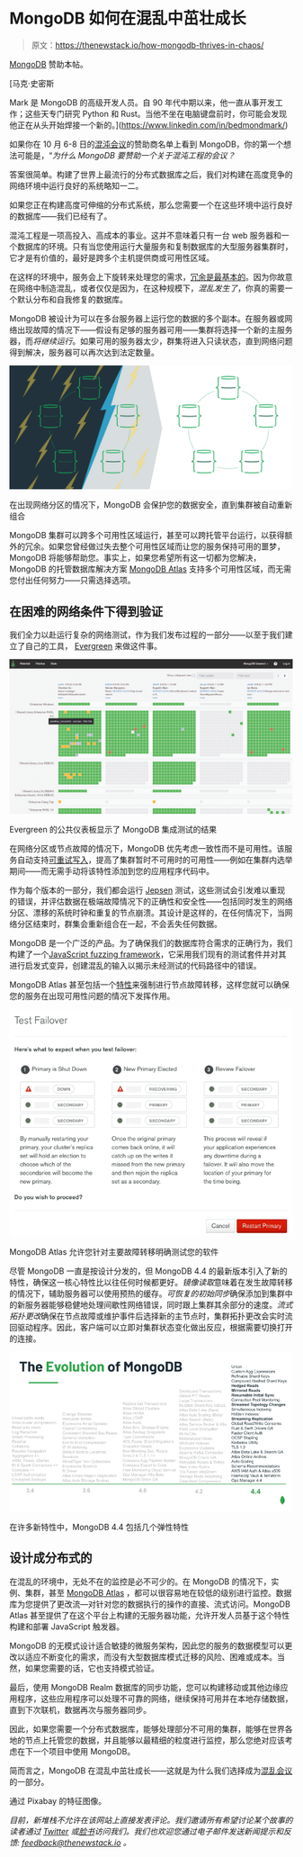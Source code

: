 # MongoDB 如何在混乱中茁壮成长

> 原文：<https://thenewstack.io/how-mongodb-thrives-in-chaos/>

[MongoDB](https://www.mongodb.com/cloud/atlas/) 赞助本帖。

 [马克·史密斯

Mark 是 MongoDB 的高级开发人员。自 90 年代中期以来，他一直从事开发工作；这些天专门研究 Python 和 Rust。当他不坐在电脑键盘前时，你可能会发现他正在从头开始焊接一个新的。](https://www.linkedin.com/in/bedmondmark/) 

如果你在 10 月 6-8 日的[混沌会议](https://www.chaosconf.io/)的赞助商名单上看到 MongoDB，你的第一个想法可能是，“*为什么 MongoDB 要赞助一个关于混沌工程的会议？*

答案很简单。构建了世界上最流行的分布式数据库之后，我们对构建在高度竞争的网络环境中运行良好的系统略知一二。

如果您正在构建高度可伸缩的分布式系统，那么您需要一个在这些环境中运行良好的数据库——我们已经有了。

混沌工程是一项高投入、高成本的事业。这并不意味着只有一台 web 服务器和一个数据库的环境。只有当您使用运行大量服务和复制数据库的大型服务器集群时，它才是有价值的，最好是跨多个主机提供商或可用性区域。

在这样的环境中，服务会上下旋转来处理您的需求，[冗余是最基本的](https://youtu.be/CZ3wIuvmHeM?t=1771)。因为你故意在网络中制造混乱，或者仅仅是因为，在这种规模下，*混乱发生了*，你真的需要一个默认分布和自我修复的数据库。

MongoDB 被设计为可以在多台服务器上运行您的数据的多个副本。在服务器或网络出现故障的情况下——假设有足够的服务器可用——集群将选择一个新的主服务器，而*将继续运行*。如果可用的服务器太少，群集将进入只读状态，直到网络问题得到解决，服务器可以再次达到法定数量。

![](img/aff6092e993a8833da6ecf3043660073.png)

在出现网络分区的情况下，MongoDB 会保护您的数据安全，直到集群被自动重新组合

MongoDB 集群可以跨多个可用性区域运行，甚至可以跨托管平台运行，以获得额外的冗余。如果您曾经做过失去整个可用性区域而让您的服务保持可用的噩梦，MongoDB 将能够帮助您。事实上，如果您希望所有这一切都为您解决，MongoDB 的托管数据库解决方案 [MongoDB Atlas](https://www.mongodb.com/cloud/atlas) 支持多个可用性区域，而无需您付出任何努力——只需选择选项。

## 在困难的网络条件下得到验证

我们全力以赴运行复杂的网络测试，作为我们发布过程的一部分——以至于我们建立了自己的工具， [Evergreen](https://engineering.mongodb.com/post/evergreen-continuous-integration-why-we-reinvented-the-wheel) 来做这件事。

![](img/c78e09563fb268ab566de00f866051c7.png)

Evergreen 的公共仪表板显示了 MongoDB 集成测试的结果

在网络分区或节点故障的情况下，MongoDB 优先考虑一致性而不是可用性。该服务自动支持[可重试写入](https://docs.mongodb.com/manual/core/retryable-writes/)，提高了集群暂时不可用时的可用性——例如在集群内选举期间——而无需手动将该特性添加到您的应用程序代码中。

作为每个版本的一部分，我们都会运行 [Jepsen](https://www.mongodb.com/jepsen) 测试，这些测试会引发难以重现的错误，并评估数据在极端故障情况下的正确性和安全性——包括同时发生的网络分区、漂移的系统时钟和重复的节点崩溃。其设计是这样的，在任何情况下，当网络分区结束时，群集会重新组合在一起，不会丢失任何数据。

MongoDB 是一个广泛的产品。为了确保我们的数据库符合需求的正确行为，我们构建了一个[JavaScript fuzzing framework](https://engineering.mongodb.com/post/mongodbs-javascript-fuzzer-creating-chaos)，它采用我们现有的测试套件并对其进行启发式变异，创建混乱的输入以揭示未经测试的代码路径中的错误。

MongoDB Atlas 甚至包括一个[特性](https://www.mongodb.com/blog/post/planning-for-chaos-with-mongodb-atlas-using-the-test-failover-button)来强制进行节点故障转移，这样您就可以确保您的服务在出现可用性问题的情况下发挥作用。

![](img/c96d360ffea3101c4760770d865e4ac8.png)

MongoDB Atlas 允许您针对主要故障转移明确测试您的软件

尽管 MongoDB 一直是按设计分发的，但 MongoDB 4.4 的最新版本引入了新的特性，确保这一核心特性比以往任何时候都更好。*镜像读取*意味着在发生故障转移的情况下，辅助服务器可以使用预热的缓存。*可恢复的初始同步*确保添加到集群中的新服务器能够稳健地处理间歇性网络错误，同时跟上集群其余部分的速度。*流式拓扑更改*确保在节点故障或维护事件后选择新的主节点时，集群拓扑更改会实时流回驱动程序。因此，客户端可以立即对集群状态变化做出反应，根据需要切换打开的连接。

![](img/7d0f161992e5f01d9227528074d297c6.png)

在许多新特性中，MongoDB 4.4 包括几个弹性特性

## 设计成分布式的

在混乱的环境中，无处不在的监控是必不可少的。在 MongoDB 的情况下，实例、集群，甚至 [MongoDB Atlas](https://engineering.mongodb.com/post/evergreen-continuous-integration-why-we-reinvented-the-wheel) ，都可以很容易地在较低的级别进行监控。数据库为您提供了更改流—对针对您的数据执行的操作的直接、流式访问。MongoDB Atlas 甚至提供了在这个平台上构建的无服务器功能，允许开发人员基于这个特性构建和部署 JavaScript 触发器。

MongoDB 的无模式设计适合敏捷的微服务架构，因此您的服务的数据模型可以更改以适应不断变化的需求，而没有大型数据库模式迁移的风险、困难或成本。当然，如果您需要的话，它也支持模式验证。

最后，使用 MongoDB Realm 数据库的同步功能，您可以构建移动或其他边缘应用程序，这些应用程序可以处理不可靠的网络，继续保持可用并在本地存储数据，直到下次联机，数据再次与服务器同步。

因此，如果您需要一个分布式数据库，能够处理部分不可用的集群，能够在世界各地的节点上托管您的数据，并且能够以最精细的粒度进行监控，那么您绝对应该考虑在下一个项目中使用 MongoDB。

简而言之，MongoDB 在混乱中茁壮成长——这就是为什么我们选择成为[混乱会议](https://www.chaosconf.io/)的一部分。

通过 Pixabay 的特征图像。

*目前，新堆栈不允许在该网站上直接发表评论。我们邀请所有希望讨论某个故事的读者通过 [Twitter](https://twitter.com/thenewstack) 或[脸书](https://www.facebook.com/thenewstack/)访问我们。我们也欢迎您通过电子邮件发送新闻提示和反馈: [feedback@thenewstack.io](mailto:feedback@thenewstack.io) 。*

<svg xmlns:xlink="http://www.w3.org/1999/xlink" viewBox="0 0 68 31" version="1.1"><title>Group</title> <desc>Created with Sketch.</desc></svg>